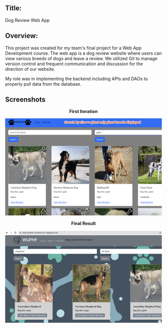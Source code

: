 ## Title:
 
Dog Review Web App

## Overview:

This project was created for my team's final project for a Web App Development course. The web app is a dog review website where users can view various breeds of dogs and leave a review. We utilized Git to manage version control and frequent communication and discussion for the direction of our website.

My role was in implementing the backend including APIs and DAOs to properly pull data from the database.

## Screenshots

<p align="center">
<b>First Iteration</b>
</p>

![First Iteration](./Screenshots/FirstIteration.png)

<p align="center">
<b>Final Result</b>
</p>

![Final Result](./Screenshots/FinalResult.png)

